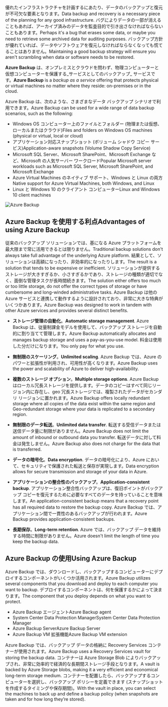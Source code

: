 <span data-ttu-id="53658-101">優れたインフラストラクチャを計画するにあたり、データのバックアップと復元が不可欠な要素となります。</span><span class="sxs-lookup"><span data-stu-id="53658-101">Data backup and recovery is a necessary piece of the planning for any good infrastructure.</span></span> <span data-ttu-id="53658-102">バグによりデータの一部が消えることもあれば、アーカイブ済みのデータを監査目的で引き出さなければならないこともあります。</span><span class="sxs-lookup"><span data-stu-id="53658-102">Perhaps it's a bug that erases some data, or maybe you need to retrieve some archived data for auditing purposes.</span></span> <span data-ttu-id="53658-103">バックアップ方針が優れていれば、データやソフトウェアを復元しなければならなくなっても慌てることはありません。</span><span class="sxs-lookup"><span data-stu-id="53658-103">Maintaining a good backup strategy will ensure you aren't scrambling when data or software needs to be restored.</span></span>

<span data-ttu-id="53658-104">**Azure Backup** は、オンプレミスとクラウドを問わず、物理コンピューターと仮想コンピューターを保護する_サービスとしてのバックアップ_ サービスです。</span><span class="sxs-lookup"><span data-stu-id="53658-104">**Azure Backup** is a _backup as a service_ offering that protects physical or virtual machines no matter where they reside: on-premises or in the cloud.</span></span>

<span data-ttu-id="53658-105">Azure Backup は、次のような、さまざまなデータ バックアップ シナリオで利用できます。</span><span class="sxs-lookup"><span data-stu-id="53658-105">Azure Backup can be used for a wide range of data backup scenarios, such as the following:</span></span>

- <span data-ttu-id="53658-106">Windows OS コンピューター上のファイルとフォルダー (物理または仮想、ローカルまたはクラウド)</span><span class="sxs-lookup"><span data-stu-id="53658-106">Files and folders on Windows OS machines (physical or virtual, local or cloud)</span></span>
- <span data-ttu-id="53658-107">アプリケーション対応スナップショット (ボリューム シャドウ コピー サービス)</span><span class="sxs-lookup"><span data-stu-id="53658-107">Application-aware snapshots (Volume Shadow Copy Service)</span></span>
- <span data-ttu-id="53658-108">Microsoft SQL Server、Microsoft SharePoint、Microsoft Exchange など、Microsoft の人気サーバー ワークロード</span><span class="sxs-lookup"><span data-stu-id="53658-108">Popular Microsoft server workloads such as Microsoft SQL Server, Microsoft SharePoint, and Microsoft Exchange</span></span>
- <span data-ttu-id="53658-109">Azure Virtual Machines のネイティブ サポート、Windows と Linux の両方</span><span class="sxs-lookup"><span data-stu-id="53658-109">Native support for Azure Virtual Machines, both Windows, and Linux</span></span>
- <span data-ttu-id="53658-110">Linux と Windows 10 のクライアント コンピューター</span><span class="sxs-lookup"><span data-stu-id="53658-110">Linux and Windows 10 client machines</span></span>

![Azure Backup](../media-draft/6-backup-server.png)

## <a name="advantages-of-using-azure-backup"></a><span data-ttu-id="53658-112">Azure Backup を使用する利点</span><span class="sxs-lookup"><span data-stu-id="53658-112">Advantages of using Azure Backup</span></span>

<span data-ttu-id="53658-113">従来のバックアップ ソリューションでは、基になる Azure プラットフォームを最大限まで常に活用できるとは限りません。</span><span class="sxs-lookup"><span data-stu-id="53658-113">Traditional backup solutions don't always take full advantage of the underlying Azure platform.</span></span> <span data-ttu-id="53658-114">結果として、ソリューションは高額になったり、非効率的になったりします。</span><span class="sxs-lookup"><span data-stu-id="53658-114">The result is a solution that tends to be expensive or inefficient.</span></span> <span data-ttu-id="53658-115">ソリューションが提供するストレージが大きすぎるか、小さすぎるかであり、ストレージの種類が適切でなく、面倒な管理タスクが長時間続きます。</span><span class="sxs-lookup"><span data-stu-id="53658-115">The solution either offers too much or too little storage, do not offer the correct types of storage or have cumbersome and long-winded administrative tasks.</span></span> <span data-ttu-id="53658-116">Azure Backup は他の Azure サービスと連携して動作するように設計されており、非常に大きな特典がいくつかあります。</span><span class="sxs-lookup"><span data-stu-id="53658-116">Azure Backup was designed to work in tandem with other Azure services and provides several distinct benefits.</span></span>

- <span data-ttu-id="53658-117">**ストレージ管理の自動化**。</span><span class="sxs-lookup"><span data-stu-id="53658-117">**Automatic storage management**.</span></span> <span data-ttu-id="53658-118">Azure Backup は、従量制課金モデルを使用して、バックアップ ストレージを自動的に割り当てて管理します。</span><span class="sxs-lookup"><span data-stu-id="53658-118">Azure Backup automatically allocates and manages backup storage and uses a pay-as-you-use model.</span></span> <span data-ttu-id="53658-119">料金は使用した分だけになります。</span><span class="sxs-lookup"><span data-stu-id="53658-119">You only pay for what you use.</span></span>

- <span data-ttu-id="53658-120">**無制限のスケーリング**。</span><span class="sxs-lookup"><span data-stu-id="53658-120">**Unlimited scaling**.</span></span> <span data-ttu-id="53658-121">Azure Backup では、Azure のパワーと拡張性が利用され、可用性が高くなります。</span><span class="sxs-lookup"><span data-stu-id="53658-121">Azure Backup uses the power and scalability of Azure to deliver high-availability.</span></span>

- <span data-ttu-id="53658-122">**複数のストレージ オプション**。</span><span class="sxs-lookup"><span data-stu-id="53658-122">**Multiple storage options**.</span></span> <span data-ttu-id="53658-123">Azure Backup はローカル冗長ストレージを提供します。データのコピーはすべて同じリージョン内に存在し、geo 冗長ストレージでは、複製されたデータがセカンダリ リージョンに置かれます。</span><span class="sxs-lookup"><span data-stu-id="53658-123">Azure Backup offers locally redundant storage where all copies of the data exist within the same region and Geo-redundant storage where your data is replicated to a secondary region.</span></span>

- <span data-ttu-id="53658-124">**無制限のデータ転送**。</span><span class="sxs-lookup"><span data-stu-id="53658-124">**Unlimited data transfer**.</span></span> <span data-ttu-id="53658-125">転送する受信データまたは送信データ量に制限がありません。</span><span class="sxs-lookup"><span data-stu-id="53658-125">Azure Backup does not limit the amount of inbound or outbound data you transfer.</span></span> <span data-ttu-id="53658-126">転送データに対して料金は発生しません。</span><span class="sxs-lookup"><span data-stu-id="53658-126">Azure Backup also does not charge for the data that is transferred.</span></span>

- <span data-ttu-id="53658-127">**データの暗号化**。</span><span class="sxs-lookup"><span data-stu-id="53658-127">**Data encryption**.</span></span> <span data-ttu-id="53658-128">データの暗号化により、Azure において、セキュリティで保護された転送と保存が実現します。</span><span class="sxs-lookup"><span data-stu-id="53658-128">Data encryption allows for secure transmission and storage of your data in Azure.</span></span>

- <span data-ttu-id="53658-129">**アプリケーションの整合性のバックアップ**。</span><span class="sxs-lookup"><span data-stu-id="53658-129">**Application-consistent backup**.</span></span> <span data-ttu-id="53658-130">アプリケーション整合性バックアップは、復旧ポイントがバックアップ コピーを復元するために必要なすべてのデータを持っていることを意味します。</span><span class="sxs-lookup"><span data-stu-id="53658-130">An application-consistent backup means that a recovery point has all required data to restore the backup copy.</span></span> <span data-ttu-id="53658-131">Azure Backup では、アプリケーション間で一貫性のあるバックアップが行われます。</span><span class="sxs-lookup"><span data-stu-id="53658-131">Azure Backup provides application-consistent backups.</span></span>

- <span data-ttu-id="53658-132">**長期保存**。</span><span class="sxs-lookup"><span data-stu-id="53658-132">**Long-term retention**.</span></span> <span data-ttu-id="53658-133">Azure では、バックアップ データを維持する時間に制限がありません。</span><span class="sxs-lookup"><span data-stu-id="53658-133">Azure doesn't limit the length of time you keep the backup data.</span></span>

## <a name="using-azure-backup"></a><span data-ttu-id="53658-134">Azure Backup の使用</span><span class="sxs-lookup"><span data-stu-id="53658-134">Using Azure Backup</span></span>

<span data-ttu-id="53658-135">Azure Backup では、ダウンロードし、バックアップするコンピューターにデプロイするコンポーネントがいくつか活用されます。</span><span class="sxs-lookup"><span data-stu-id="53658-135">Azure Backup utilizes several components that you download and deploy to each computer you want to backup.</span></span> <span data-ttu-id="53658-136">デプロイするコンポーネントは、何を保護するかによって決まります。</span><span class="sxs-lookup"><span data-stu-id="53658-136">The component that you deploy depends on what you want to protect.</span></span>

- <span data-ttu-id="53658-137">Azure Backup エージェント</span><span class="sxs-lookup"><span data-stu-id="53658-137">Azure Backup agent</span></span>
- <span data-ttu-id="53658-138">System Center Data Protection Manager</span><span class="sxs-lookup"><span data-stu-id="53658-138">System Center Data Protection Manager</span></span>
- <span data-ttu-id="53658-139">Azure Backup Server</span><span class="sxs-lookup"><span data-stu-id="53658-139">Azure Backup Server</span></span>
- <span data-ttu-id="53658-140">Azure Backup VM 拡張機能</span><span class="sxs-lookup"><span data-stu-id="53658-140">Azure Backup VM extension</span></span>

<span data-ttu-id="53658-141">Azure Backup では、バックアップ データの格納に Recovery Services コンテナーが使用されます。</span><span class="sxs-lookup"><span data-stu-id="53658-141">Azure Backup uses a Recovery Services vault for storing the backup data.</span></span> <span data-ttu-id="53658-142">コンテナーは Azure Storage Blob によりバックアップされ、非常に効率的で経済的な長期間ストレージ手段となります。</span><span class="sxs-lookup"><span data-stu-id="53658-142">A vault is backed by Azure Storage blobs, making it a very efficient and economical long-term storage medium.</span></span> <span data-ttu-id="53658-143">コンテナーを配置したら、バックアップするコンピューターを選択し、バックアップ ポリシーを定義できます (スナップショットを作成するタイミングや保存期間)。</span><span class="sxs-lookup"><span data-stu-id="53658-143">With the vault in place, you can select the machines to back up and define a backup policy (when snapshots are taken and for how long they’re stored).</span></span>